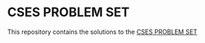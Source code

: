 
# CSES PROBLEM SET
 This repository contains the solutions to the [CSES PROBLEM SET](https://cses.fi/problemset/list/)

